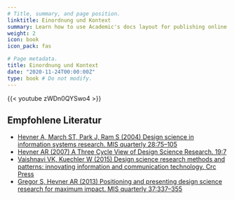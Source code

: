 ```yaml
---
# Title, summary, and page position.
linktitle: Einordnung und Kontext
summary: Learn how to use Academic's docs layout for publishing online courses, software documentation, and tutorials.
weight: 2
icon: book
icon_pack: fas

# Page metadata.
title: Einordnung und Kontext
date: "2020-11-24T00:00:00Z"
type: book # Do not modify.
---
```


{{< youtube zWDn0QYSwo4 >}}

## Empfohlene Literatur

- [Hevner A, March ST, Park J, Ram S (2004) Design science in information systems research. MIS quarterly 28:75–105](/publication/hevner-2004/)
- [Hevner AR (2007) A Three Cycle View of Design Science Research. 19:7](/publication/hevner-2007/)
- [Vaishnavi VK, Kuechler W (2015) Design science research methods and patterns: innovating information and communication technology. Crc Press](/publication/vaishnavi-2015-b/)
- [Gregor S, Hevner AR (2013) Positioning and presenting design science research for maximum impact. MIS quarterly 37:337–355](/publication/gregor-2013-b/)
